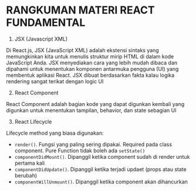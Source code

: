 # RANGKUMAN MATERI REACT FUNDAMENTAL

1. JSX (Javascript XML)

Di React.js, JSX (JavaScript XML) adalah ekstensi sintaks yang memungkinkan kita untuk menulis struktur mirip HTML di dalam kode JavaScript Anda. JSX menyediakan cara yang lebih mudah dibaca dan dipahami untuk menentukan komponen antarmuka pengguna (UI) yang membentuk aplikasi React. JSX dibuat berdasarkan fakta kalau logika rendering sangat terikat dengan logic UI

2. React Component

React Component adalah bagian kode yang dapat digunkan kembali yang digunkan untuk menentukan tampilan, behavior, dan state sebagian UI

3. React Lifecycle

Lifecycle method yang biasa digunakan:
- `render()`. Fungsi yang paling sering dipakai. Required pada class component. Pure Function tidak boleh ada `setState()`
- `componentDidMount()`. Dipanggil ketika component sudah di render untuk pertama kali
- `componentDidUpdate()`. Dipanggil ketika terjadi updaet (props atau state berubah)
- `componentWillUnmount()`. Dipanggil ketika component akan dihancurkan

